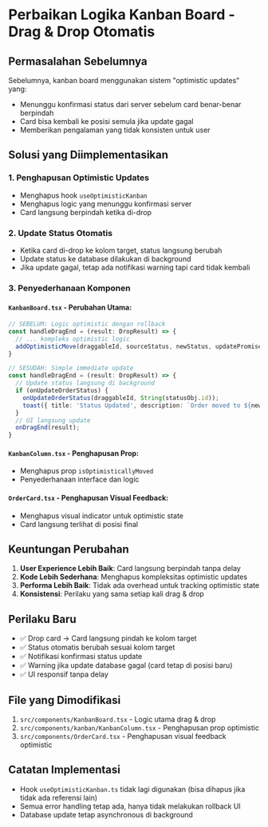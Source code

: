 # Perbaikan Logika Kanban Board - Drag & Drop Otomatis

## Permasalahan Sebelumnya

Sebelumnya, kanban board menggunakan sistem "optimistic updates" yang:
- Menunggu konfirmasi status dari server sebelum card benar-benar berpindah
- Card bisa kembali ke posisi semula jika update gagal
- Memberikan pengalaman yang tidak konsisten untuk user

## Solusi yang Diimplementasikan

### 1. Penghapusan Optimistic Updates
- Menghapus hook `useOptimisticKanban` 
- Menghapus logic yang menunggu konfirmasi server
- Card langsung berpindah ketika di-drop

### 2. Update Status Otomatis
- Ketika card di-drop ke kolom target, status langsung berubah
- Update status ke database dilakukan di background
- Jika update gagal, tetap ada notifikasi warning tapi card tidak kembali

### 3. Penyederhanaan Komponen

#### `KanbanBoard.tsx` - Perubahan Utama:
```typescript
// SEBELUM: Logic optimistic dengan rollback
const handleDragEnd = (result: DropResult) => {
  // ... kompleks optimistic logic
  addOptimisticMove(draggableId, sourceStatus, newStatus, updatePromise);
}

// SESUDAH: Simple immediate update
const handleDragEnd = (result: DropResult) => {
  // Update status langsung di background
  if (onUpdateOrderStatus) {
    onUpdateOrderStatus(draggableId, String(statusObj.id));
    toast({ title: 'Status Updated', description: `Order moved to ${newStatus}` });
  }
  // UI langsung update
  onDragEnd(result);
}
```

#### `KanbanColumn.tsx` - Penghapusan Prop:
- Menghapus prop `isOptimisticallyMoved`
- Penyederhanaan interface dan logic

#### `OrderCard.tsx` - Penghapusan Visual Feedback:
- Menghapus visual indicator untuk optimistic state
- Card langsung terlihat di posisi final

## Keuntungan Perubahan

1. **User Experience Lebih Baik**: Card langsung berpindah tanpa delay
2. **Kode Lebih Sederhana**: Menghapus kompleksitas optimistic updates
3. **Performa Lebih Baik**: Tidak ada overhead untuk tracking optimistic state
4. **Konsistensi**: Perilaku yang sama setiap kali drag & drop

## Perilaku Baru

- ✅ Drop card → Card langsung pindah ke kolom target
- ✅ Status otomatis berubah sesuai kolom target  
- ✅ Notifikasi konfirmasi status update
- ✅ Warning jika update database gagal (card tetap di posisi baru)
- ✅ UI responsif tanpa delay

## File yang Dimodifikasi

1. `src/components/KanbanBoard.tsx` - Logic utama drag & drop
2. `src/components/kanban/KanbanColumn.tsx` - Penghapusan prop optimistic
3. `src/components/OrderCard.tsx` - Penghapusan visual feedback optimistic

## Catatan Implementasi

- Hook `useOptimisticKanban.ts` tidak lagi digunakan (bisa dihapus jika tidak ada referensi lain)
- Semua error handling tetap ada, hanya tidak melakukan rollback UI
- Database update tetap asynchronous di background